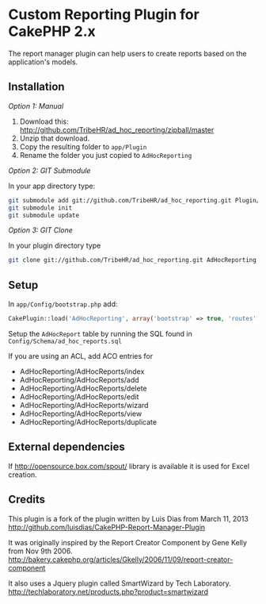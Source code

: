 # Custom Reporting Plugin for CakePHP 2.x  
The report manager plugin can help users to create reports based on the application's models.

## Installation  
_Option 1: Manual_

1. Download this: http://github.com/TribeHR/ad_hoc_reporting/zipball/master
2. Unzip that download.
3. Copy the resulting folder to `app/Plugin`
4. Rename the folder you just copied to `AdHocReporting`

_Option 2: GIT Submodule_

In your app directory type:
```bash
git submodule add git://github.com/TribeHR/ad_hoc_reporting.git Plugin/AdHocReporting
git submodule init
git submodule update
```

_Option 3: GIT Clone_

In your plugin directory type
```bash
git clone git://github.com/TribeHR/ad_hoc_reporting.git AdHocReporting
```

## Setup

In `app/Config/bootstrap.php` add:
```php
CakePlugin::load('AdHocReporting', array('bootstrap' => true, 'routes' => true));
````

Setup the `AdHocReport` table by running the SQL found in  `Config/Schema/ad_hoc_reports.sql`

If you are using an ACL, add ACO entries for
- AdHocReporting/AdHocReports/index
- AdHocReporting/AdHocReports/add
- AdHocReporting/AdHocReports/delete
- AdHocReporting/AdHocReports/edit
- AdHocReporting/AdHocReports/wizard
- AdHocReporting/AdHocReports/view
- AdHocReporting/AdHocReports/duplicate

## External dependencies
If http://opensource.box.com/spout/ library is available it is used for Excel creation. 

## Credits

This plugin is a fork of the plugin written by Luis Dias from March 11, 2013
http://github.com/luisdias/CakePHP-Report-Manager-Plugin

It was originally inspired by the Report Creator Component by Gene Kelly from Nov 9th 2006.  
http://bakery.cakephp.org/articles/Gkelly/2006/11/09/report-creator-component  

It also uses a Jquery plugin called SmartWizard by Tech Laboratory.  
http://techlaboratory.net/products.php?product=smartwizard  

